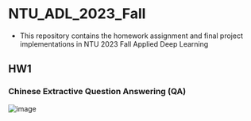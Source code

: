 # NTU_ADL_2023_Fall
- This repository contains the homework assignment and final project implementations in NTU 2023 Fall Applied Deep Learning
## HW1
### Chinese Extractive Question Answering (QA)
![image](https://github.com/user-attachments/assets/9db6a620-f902-4157-ac23-76cb615d811c)
